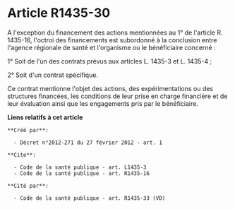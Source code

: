 # Article R1435-30

A l'exception du financement des actions mentionnées au 1° de l'article R. 1435-16, l'octroi des financements est subordonné
à la conclusion entre l'agence régionale de santé et l'organisme ou le bénéficiaire concerné : 

1° Soit de l'un des contrats prévus aux articles L. 1435-3 et L. 1435-4 ; 

2° Soit d'un contrat spécifique. 

Ce contrat mentionne l'objet des actions, des expérimentations ou des structures financées, les conditions de leur prise en
charge financière et de leur évaluation ainsi que les engagements pris par le bénéficiaire.

**Liens relatifs à cet article**

	**Créé par**:

	  - Décret n°2012-271 du 27 février 2012 - art. 1

	**Cite**:

	  - Code de la santé publique - art. L1435-3
	  - Code de la santé publique - art. R1435-16

	**Cité par**:

	  - Code de la santé publique - art. R1435-33 (VD)
